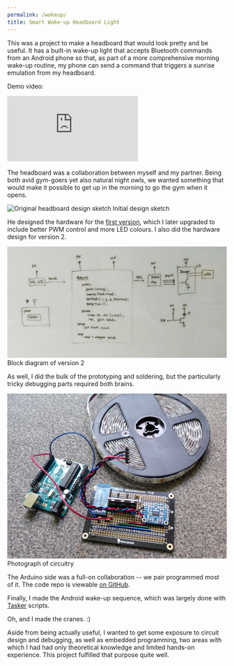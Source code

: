 ```yaml
---
permalink: /wakeup/
title: Smart Wake-up Headboard Light
---
```


This was a project to make a headboard that would look pretty and be useful. It has a built-in wake-up light that
accepts Bluetooth commands from an Android phone so that, as part of a more comprehensive morning wake-up routine,
my phone can send a command that triggers a sunrise emulation from my headboard.

Demo video:

<div class="video"><iframe src="https://www.youtube.com/embed/MBOkNSHl62o" frameborder="0" allowfullscreen></iframe></div>

The headboard was a collaboration between myself and my partner. Being both avid gym-goers yet also natural night owls,
we wanted something that would make it possible to get up in the morning to go the gym when it opens.

![Original headboard design sketch](http://lisesavard.com/assets/images/2016/headboard-sketch.jpg)
<span class="caption">Initial design sketch</span>

He designed the hardware for the
[first version](/assets/images/2016/headboard-circuit.jpg), which I later upgraded to include better PWM control
and more LED colours. I also did the hardware design for version 2.

![Block diagram of project](/assets/images/2016/headboard-uno-block.jpg)
<span class="caption">Block diagram of version 2</span>

As well, I did the bulk of the prototyping and soldering, but the particularly tricky debugging parts required
both brains.

![Photo of circuitry](/assets/images/2016/headboard-rev2-circuit.jpg)
<span class="caption">Photograph of circuitry</span>

The Arduino side was a full-on collaboration -- we pair programmed most of it. The code repo is viewable
[on GitHub](https://github.com/lsav/led-headboard).

Finally, I made the Android wake-up sequence, which was largely done with
[Tasker](https://play.google.com/store/apps/details?id=net.dinglisch.android.taskerm&hl=en) scripts.

Oh, and I made the cranes. :)

Aside from being actually useful, I wanted to get some exposure to circuit design and debugging, as well as
embedded programming, two areas with which I had had only theoretical knowledge and limited hands-on experience. This
project fulfilled that purpose quite well.